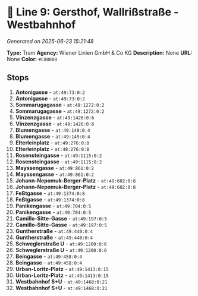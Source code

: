 # 🚊 Line 9: Gersthof, Wallrißstraße - Westbahnhof

*Generated on 2025-06-23 15:21:48*

**Type:** Tram
**Agency:** Wiener Linien GmbH & Co KG
**Description:** None
**URL:** None
**Color:** `#C00808`

## Stops

1. **Antonigasse** - `at:49:73:0:2`
2. **Antonigasse** - `at:49:73:0:2`
3. **Sommarugagasse** - `at:49:1272:0:2`
4. **Sommarugagasse** - `at:49:1272:0:2`
5. **Vinzenzgasse** - `at:49:1426:0:6`
6. **Vinzenzgasse** - `at:49:1426:0:6`
7. **Blumengasse** - `at:49:149:0:4`
8. **Blumengasse** - `at:49:149:0:4`
9. **Elterleinplatz** - `at:49:276:0:8`
10. **Elterleinplatz** - `at:49:276:0:8`
11. **Rosensteingasse** - `at:49:1115:0:2`
12. **Rosensteingasse** - `at:49:1115:0:2`
13. **Mayssengasse** - `at:49:861:0:2`
14. **Mayssengasse** - `at:49:861:0:2`
15. **Johann-Nepomuk-Berger-Platz** - `at:49:602:0:8`
16. **Johann-Nepomuk-Berger-Platz** - `at:49:602:0:8`
17. **Feßtgasse** - `at:49:1374:0:8`
18. **Feßtgasse** - `at:49:1374:0:8`
19. **Panikengasse** - `at:49:704:0:5`
20. **Panikengasse** - `at:49:704:0:5`
21. **Camillo-Sitte-Gasse** - `at:49:197:0:5`
22. **Camillo-Sitte-Gasse** - `at:49:197:0:5`
23. **Guntherstraße** - `at:49:440:0:4`
24. **Guntherstraße** - `at:49:440:0:4`
25. **Schweglerstraße U** - `at:49:1200:0:6`
26. **Schweglerstraße U** - `at:49:1200:0:6`
27. **Beingasse** - `at:49:458:0:4`
28. **Beingasse** - `at:49:458:0:4`
29. **Urban-Loritz-Platz** - `at:49:1413:0:15`
30. **Urban-Loritz-Platz** - `at:49:1413:0:15`
31. **Westbahnhof S+U** - `at:49:1468:0:21`
32. **Westbahnhof S+U** - `at:49:1468:0:21`